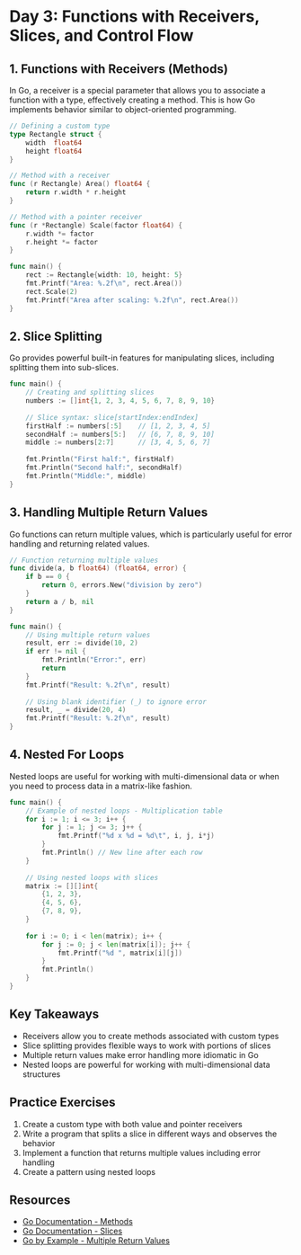 # Day 3: Functions with Receivers, Slices, and Control Flow

## 1. Functions with Receivers (Methods)
In Go, a receiver is a special parameter that allows you to associate a function with a type, effectively creating a method. This is how Go implements behavior similar to object-oriented programming.

```go
// Defining a custom type
type Rectangle struct {
    width  float64
    height float64
}

// Method with a receiver
func (r Rectangle) Area() float64 {
    return r.width * r.height
}

// Method with a pointer receiver
func (r *Rectangle) Scale(factor float64) {
    r.width *= factor
    r.height *= factor
}

func main() {
    rect := Rectangle{width: 10, height: 5}
    fmt.Printf("Area: %.2f\n", rect.Area())
    rect.Scale(2)
    fmt.Printf("Area after scaling: %.2f\n", rect.Area())
}
```

## 2. Slice Splitting
Go provides powerful built-in features for manipulating slices, including splitting them into sub-slices.

```go
func main() {
    // Creating and splitting slices
    numbers := []int{1, 2, 3, 4, 5, 6, 7, 8, 9, 10}
    
    // Slice syntax: slice[startIndex:endIndex]
    firstHalf := numbers[:5]    // [1, 2, 3, 4, 5]
    secondHalf := numbers[5:]   // [6, 7, 8, 9, 10]
    middle := numbers[2:7]      // [3, 4, 5, 6, 7]
    
    fmt.Println("First half:", firstHalf)
    fmt.Println("Second half:", secondHalf)
    fmt.Println("Middle:", middle)
}
```

## 3. Handling Multiple Return Values
Go functions can return multiple values, which is particularly useful for error handling and returning related values.

```go
// Function returning multiple values
func divide(a, b float64) (float64, error) {
    if b == 0 {
        return 0, errors.New("division by zero")
    }
    return a / b, nil
}

func main() {
    // Using multiple return values
    result, err := divide(10, 2)
    if err != nil {
        fmt.Println("Error:", err)
        return
    }
    fmt.Printf("Result: %.2f\n", result)
    
    // Using blank identifier (_) to ignore error
    result, _ = divide(20, 4)
    fmt.Printf("Result: %.2f\n", result)
}
```

## 4. Nested For Loops
Nested loops are useful for working with multi-dimensional data or when you need to process data in a matrix-like fashion.

```go
func main() {
    // Example of nested loops - Multiplication table
    for i := 1; i <= 3; i++ {
        for j := 1; j <= 3; j++ {
            fmt.Printf("%d x %d = %d\t", i, j, i*j)
        }
        fmt.Println() // New line after each row
    }
    
    // Using nested loops with slices
    matrix := [][]int{
        {1, 2, 3},
        {4, 5, 6},
        {7, 8, 9},
    }
    
    for i := 0; i < len(matrix); i++ {
        for j := 0; j < len(matrix[i]); j++ {
            fmt.Printf("%d ", matrix[i][j])
        }
        fmt.Println()
    }
}
```

## Key Takeaways
- Receivers allow you to create methods associated with custom types
- Slice splitting provides flexible ways to work with portions of slices
- Multiple return values make error handling more idiomatic in Go
- Nested loops are powerful for working with multi-dimensional data structures

## Practice Exercises
1. Create a custom type with both value and pointer receivers
2. Write a program that splits a slice in different ways and observes the behavior
3. Implement a function that returns multiple values including error handling
4. Create a pattern using nested loops

## Resources
- [Go Documentation - Methods](https://golang.org/doc/effective_go.html#methods)
- [Go Documentation - Slices](https://blog.golang.org/slices-intro)
- [Go by Example - Multiple Return Values](https://gobyexample.com/multiple-return-values)